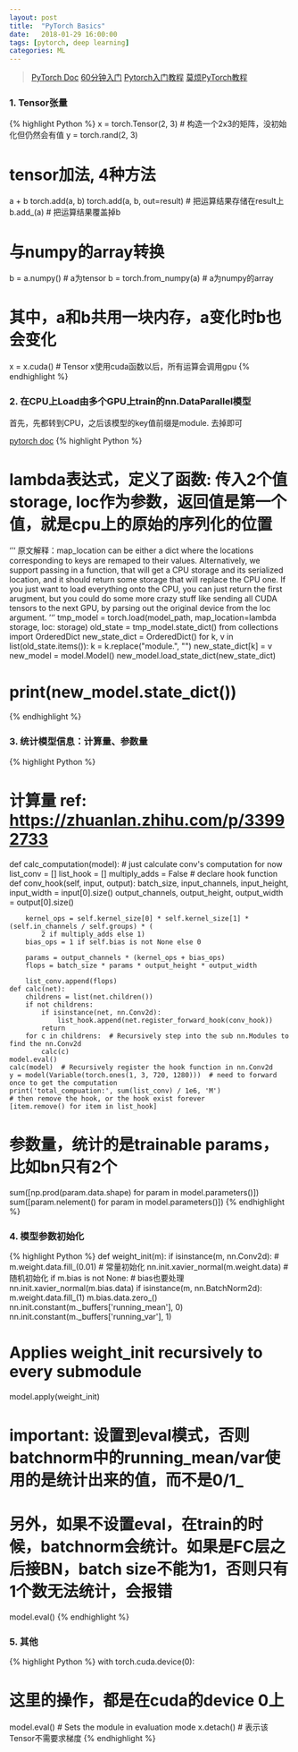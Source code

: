 ```yaml
---
layout: post
title:  "PyTorch Basics"
date:   2018-01-29 16:00:00
tags: [pytorch, deep learning]
categories: ML
---
```


> [PyTorch Doc](http://pytorch.org/docs/master/torch.html)
> [60分钟入门](https://zhuanlan.zhihu.com/p/25572330)
> [Pytorch入门教程](https://www.jianshu.com/p/cbce2dd60120)
> [莫烦PyTorch教程](https://morvanzhou.github.io/tutorials/machine-learning/torch/)


### 1. Tensor张量
{% highlight Python %}
x = torch.Tensor(2, 3)  # 构造一个2x3的矩阵，没初始化但仍然会有值
y = torch.rand(2, 3)
# tensor加法, 4种方法
a + b
torch.add(a, b)
torch.add(a, b, out=result)  # 把运算结果存储在result上
b.add_(a)  # 把运算结果覆盖掉b

# 与numpy的array转换
b = a.numpy() # a为tensor
b = torch.from_numpy(a)  # a为numpy的array
# 其中，a和b共用一块内存，a变化时b也会变化

x = x.cuda()  # Tensor x使用cuda函数以后，所有运算会调用gpu
{% endhighlight %}

### 2. 在CPU上Load由多个GPU上train的nn.DataParallel模型
首先，先都转到CPU，之后该模型的key值前缀是module. 去掉即可

[pytorch doc](https://pytorch.org/docs/master/torch.html?highlight=load#torch.load)
{% highlight Python %}
# lambda表达式，定义了函数: 传入2个值storage, loc作为参数，返回值是第一个值，就是cpu上的原始的序列化的位置
‘’‘
原文解释：map_location can be either a dict where the locations corresponding to keys are remaped to their values. Alternatively, we support passing in a function, that will get a CPU storage and its serialized location, and it should return some storage that will replace the CPU one. If you just want to load everything onto the CPU, you can just return the first arugment, but you could do some more crazy stuff like sending all CUDA tensors to the next GPU, by parsing out the original device from the loc argument.
’‘’
tmp_model = torch.load(model_path, map_location=lambda storage, loc: storage)
old_state = tmp_model.state_dict()
from collections import OrderedDict
new_state_dict = OrderedDict()
for k, v in list(old_state.items()):
    k = k.replace("module.", "")
    new_state_dict[k] = v
new_model = model.Model()
new_model.load_state_dict(new_state_dict)
# print(new_model.state_dict())
{% endhighlight %}

### 3. 统计模型信息：计算量、参数量
{% highlight Python %}
# 计算量 ref: https://zhuanlan.zhihu.com/p/33992733
def calc_computation(model):
    # just calculate conv's computation for now
    list_conv = []
    list_hook = []
    multiply_adds = False
    # declare hook function
    def conv_hook(self, input, output):
        batch_size, input_channels, input_height, input_width = input[0].size()
        output_channels, output_height, output_width = output[0].size()

        kernel_ops = self.kernel_size[0] * self.kernel_size[1] * (self.in_channels / self.groups) * (
            2 if multiply_adds else 1)
        bias_ops = 1 if self.bias is not None else 0

        params = output_channels * (kernel_ops + bias_ops)
        flops = batch_size * params * output_height * output_width

        list_conv.append(flops)
    def calc(net):
        childrens = list(net.children())
        if not childrens:
            if isinstance(net, nn.Conv2d):
                list_hook.append(net.register_forward_hook(conv_hook))
            return
        for c in childrens:  # Recursively step into the sub nn.Modules to find the nn.Conv2d
            calc(c)
    model.eval()
    calc(model)  # Recursively register the hook function in nn.Conv2d
    y = model(Variable(torch.ones(1, 3, 720, 1280)))  # need to forward once to get the computation
    print('total_compuation:', sum(list_conv) / 1e6, 'M')
    # then remove the hook, or the hook exist forever
    [item.remove() for item in list_hook]

# 参数量，统计的是trainable params，比如bn只有2个
sum([np.prod(param.data.shape) for param in model.parameters()])
sum([param.nelement() for param in model.parameters()])
{% endhighlight %}

### 4. 模型参数初始化
{% highlight Python %}
def weight_init(m):
  if isinstance(m, nn.Conv2d):
    # m.weight.data.fill_(0.01)  # 常量初始化
    nn.init.xavier_normal(m.weight.data)  # 随机初始化
    if m.bias is not None:  # bias也要处理
        nn.init.xavier_normal(m.bias.data)
  if isinstance(m, nn.BatchNorm2d):
    m.weight.data.fill_(1)
    m.bias.data.zero_()
    nn.init.constant(m._buffers['running_mean'], 0)
    nn.init.constant(m._buffers['running_var'], 1)
# Applies weight_init recursively to every submodule
model.apply(weight_init)
# important: 设置到eval模式，否则batchnorm中的running_mean/var使用的是统计出来的值，而不是0/1_
# 另外，如果不设置eval，在train的时候，batchnorm会统计。如果是FC层之后接BN，batch size不能为1，否则只有1个数无法统计，会报错
model.eval()
{% endhighlight %}

### 5. 其他
{% highlight Python %}
with torch.cuda.device(0):
  # 这里的操作，都是在cuda的device 0上
model.eval()  # Sets the module in evaluation mode
x.detach()    # 表示该Tensor不需要求梯度
{% endhighlight %}
